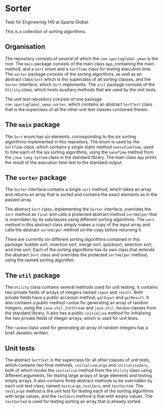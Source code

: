 # Sorter

Task for Engineering 149 at Sparta Global.

This is a collection of sorting algorithms.

## Organisation

The repository consists of several of which the `com.spartaglobal.ymao` is the
root. The `main` package consists of the main class `App`, containing the main
method, and a `Sort` enum and a `SortTime` class for testing execution time.
The `sorter` package consists of the sorting algorithms, as well as an abstract
class `Sort` which is the superclass of all sorting classes, and the `Sorter`
interface, which `Sort` implements. The `util` package consists of the `Utility`
class, which hosts auxiliary methods that are used by the unit tests.

The unit test repository consists of one package `com.spartaglobal.ymao.sorter`,
which contains an abstract `SortTest` class that is the superclass of all the
other unit test classes contained therein.

## The `main` package

The `Sort` enum has six elements, corresponding to the six sorting algorithms
implemented in this repository. The enum is used by the `SortTime` class, which
contains a single static method `executionTime`, used to time each of the six
sorting algorithms, using the `nanoTime` method from the `java.lang.System`
class in the standard library. The main class `App` prints the result of the
execution time test to the standard output.

## The `sorter` package

The `Sorter` interface contains a single `sort` method, which takes an array and
returns an array that is sorted and contains the exact elements as in the passed
array.

The abstract `Sort` class, implementing the `Sorter` interface, overrides the
`sort` method as `final` and calls a protected abstract method `sortHelper` that
is overridden by its subclasses using different sorting algorithms. The `sort`
method in this abstract class simply makes a copy of the input array and calls
the abstract `sortHelper` method on the copy before returning it.

There are currently six different sorting algorithms contained in this package:
bubble sort, insertion sort, merge sort, quicksort, selection sort, and tree
sort. Each of the sorting algorithms has its own class that extends the abstract
`Sort` class and overrides the protected `sortHelper` method, using the named
sorting algorithm.

## The `util` package

The `Utility` class contains several methods used for unit testing. It contains
two private fields of arrays of integers named `input` and `result`. Both
private fields have a public accessor method, `getInput` and `getResult`. It
also contains a public method `random` for generating an array of random
integers, using the `java.util.IntStream` and `java.util.Random` classes from
the standard library. It also has a public `initialise` method for initialising
the two private fields of integer arrays, which is used for unit tests.

The `random` class used for generating an array of random integers has a brief
Javadoc written.

## Unit tests

The abstract `SortTest` is the superclass for all other classes of unit tests,
which contains two final methods, `initialiseLarge` and `initialiseZero`, both
of which invoke the `initialise` method from the `Utility` class using different
arguments, for testing large arrays of large elements and testing empty arrays.
It also contains three abstract methods to be overridden by each unit test
class, named `testLarge`, `testZero`, and `testSorted`. The `testLarge` method
is the unit test for testing each of the sorting algorithms with large values,
and the `testZero` method is that with empty values. The `testSorted` is used
for testing sorting an array that is already sorted.

